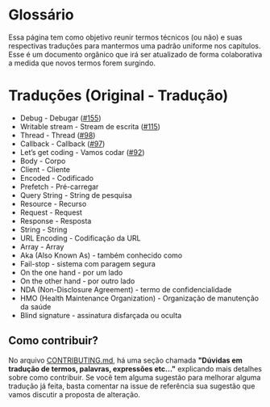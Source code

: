 # Glossário
Essa página tem como objetivo reunir termos técnicos (ou não) e suas respectivas traduções para mantermos uma padrão uniforme nos capítulos.  Esse é um documento orgânico que irá ser atualizado de forma colaborativa a medida que novos termos forem surgindo.

# Traduções (Original - Tradução)

* Debug - Debugar ([#155])
* Writable stream - Stream de escrita ([#115])
* Thread - Thread ([#98])
* Callback - Callback ([#97])
* Let’s get coding - Vamos codar ([#92])
* Body - Corpo 
* Client - Cliente
* Encoded - Codificado
* Prefetch - Pré-carregar
* Query String - String de pesquisa
* Resource - Recurso
* Request - Request
* Response - Resposta
* String - String
* URL Encoding - Codificação da URL
* Array - Array
* Aka (Also Known As) - também conhecido como
* Fail-stop - sistema com paragem segura
* On the one hand - por um lado
* On the other hand - por outro lado
* NDA (Non-Disclosure Agreement) - termo de confidencialidade
* HMO (Health Maintenance Organization) - Organização de manutenção da saúde
* Blind signature - assinatura disfarçada ou oculta

## Como contribuir?
No arquivo [CONTRIBUTING.md], há uma seção chamada **"Dúvidas em tradução de termos, palavras, expressões etc..."** explicando mais detalhes sobre como contribuir. Se você tem alguma sugestão para melhorar alguma tradução já feita, basta comentar na issue de referência sua sugestão que vamos discutir a proposta de alteração.


[CONTRIBUTING.md]: https://github.com/cypherpunksbr/cypherpunks.com.br/blob/master/CONTRIBUTING.md
[#92]: https://github.com/braziljs/eloquente-javascript/issues/92
[#97]: https://github.com/braziljs/eloquente-javascript/issues/97
[#98]: https://github.com/braziljs/eloquente-javascript/issues/98
[#115]: https://github.com/braziljs/eloquente-javascript/issues/115
[#155]: https://github.com/braziljs/eloquente-javascript/issues/155